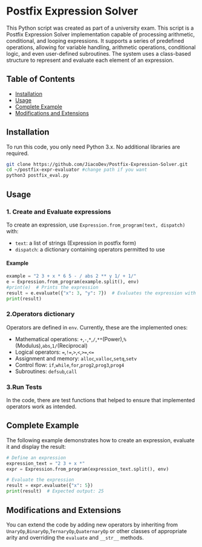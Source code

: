 # Postfix Expression Solver

This Python script was created as part of a university exam. This script is a Postfix Expression Solver implementation capable of processing arithmetic, conditional, and looping expressions. It supports a series of predefined operations, allowing for variable handling, arithmetic operations, conditional logic, and even user-defined subroutines. The system uses a class-based structure to represent and evaluate each element of an expression.

## Table of Contents

- [Installation](#installation)
- [Usage](#usage)
- [Complete Example](#complete-example)
- [Modifications and Extensions](#modifications-and-extensions)

## Installation

To run this code, you only need Python 3.x. No additional libraries are required.

```bash
git clone https://github.com/JiacoDev/Postfix-Expression-Solver.git
cd ~/postfix-expr-evaluator #change path if you want
python3 postfix_eval.py
```

## Usage
### 1. Create and Evaluate expressions

To create an expression, use `Expression.from_program(text, dispatch)` with:
- `text`: a list of strings (Expression in postfix form)
- `dispatch`: a dictionary containing operators permitted to use

#### Example
```python
example = "2 3 + x * 6 5 - / abs 2 ** y 1/ + 1/"
e = Expression.from_program(example.split(), env)
#print(e)  # Prints the expression
result = e.evaluate({"x": 3, "y": 7})  # Evaluates the expression with x=3 and y=7
print(result)
```

### 2.Operators dictionary

Operators are defined in `env`. Currently, these are the implemented ones:
- Mathematical operations: `+`,`-`,`*`,`/`,`**`(Power),`%`(Modulus),`abs`,`1/`(Reciprocal)
- Logical operators: `=`,`!=`,`>`,`<`,`>=`,`<=`
- Assignment and memory: `alloc`,`valloc`,`setq`,`setv`
- Control flow: `if`,`while`,`for`,`prog2`,`prog3`,`prog4`
- Subroutines: `defsub`,`call`

### 3.Run Tests

In the code, there are test functions that helped to ensure that implemented operators work as intended.

## Complete Example

The following example demonstrates how to create an expression, evaluate it and display the result:

```python
# Define an expression
expression_text = "2 3 + x *"
expr = Expression.from_program(expression_text.split(), env)

# Evaluate the expression
result = expr.evaluate({"x": 5})
print(result)  # Expected output: 25
```

## Modifications and Extensions

You can extend the code by adding new operators by inheriting from `UnaryOp`,`BinaryOp`,`TernaryOp`,`QuaternaryOp` or other classes of appropriate arity and overriding the `evaluate` and `__str__` methods.
